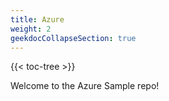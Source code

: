 ```yaml
---
title: Azure
weight: 2
geekdocCollapseSection: true
---
```


{{< toc-tree >}}

Welcome to the Azure Sample repo!